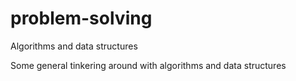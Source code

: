 # problem-solving
Algorithms and data structures

Some general tinkering around with algorithms and data structures
